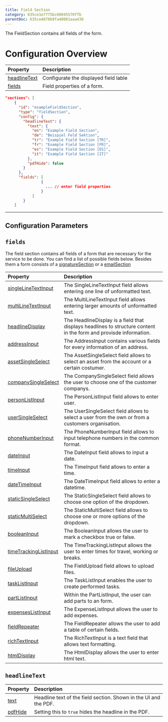 ```yaml
---
title: Field Section
category: 635ce1e7775bc60045570ffb
parentDoc: 635ce4870b9fa40081aaa430
---
```


The FieldSection contains all fields of the form.

# Configuration Overview

| Property                                                                     | Description                      |
| :--------------------------------------------------------------------------- | :--------------------------------|
| [headlineText](#headlineText)                   | Configurate the displayed field lable |
| [fields](#fields)                                                            | Field properties of a form. |


```json
"sections": [
    {
      "id": "exampleFieldSection",
      "type": "fieldSection",
      "config": {
        "headlineText": {
          "text": {
            "en": "Example Field Section",
            "de": "Beispiel Feld Sektion",
            "tr": "Example Field Section [TR]",
            "fr": "Example Field Section [FR]",
            "es": "Example Field Section [ES]",
            "it": "Example Field Section [IT]"
          },
          "pdfHide": false
        }
      },
      "fields": [
                {
                  ... // enter field properties
                }
            ]
        }
    ]
```
---

## Configuration Parameters

## `fields` 

The field section contains all fields of a form that are necessary for the service to be done.
You can find a list of possible fields below. Besides them a form consists of a [signatureSection](./02-signature-section) or a [emailSection](./03-email-section)

| Property                                                 | Description                                                                                                  |
| :--------------------------------------------------------| :----------------------------------------------------------------------------------------------------------- |
| [singleLineTextInput](./01-single-line-text-input)       | The SingleLineTextInput field allows entering one line of unformatted text. |
| [multiLineTextInput](./02-mutli-line-text-input)         | The MultiLineTextInput field allows entering larger amounts of unformatted text.  |
| [headlineDisplay](./03-headline-display)                 | The HeadlineDisplay is a field that displays headlines to structure content in the form and provisde information.|
| [addressInput](./04-address-input)                       | The AddressInput contains various fields for every information of an address. |
| [assetSingleSelect](./05-asset-single-select)            | The AssetSingleSelect field allows to select an asset from the account or a certain costumer.  |
| [companySingleSelect](./06-company-single-select)        | The CompanySingleSelect field allows the user to choose one of the customer companys. |
| [personListInput](./07-person-list-input)                | The PersonListInput field allows to enter user. |
| [userSingleSelect](./08-user-single-select)              | The UserSingleSelect field allows to select a user from the own or from a customers organisation. |
| [phoneNumberInput](./09-phone-number-input)              | The PhoneNumberInput field allows to input telephone numbers in the common format. | 
| [dateInput](./10-date-input)                             | The DateInput field allows to input a date. |
| [timeInput](./11-time-input)                             | The TimeInput field allows to enter a time. |
| [dateTimeInput](./12-date-time-input)                    | The DateTimeInput field allows to enter a datetime. |
| [staticSingleSelect](./13-static-single-select)          | The StaticSingleSelect field allows to choose one option of the dropdown. |
| [staticMultiSelect](./14-static-multi-select)            | The StaticMultiSelect field allows to choose one or more options of the dropdown. |
| [booleanInput](./15-boolean-input)                       | The BooleanInput allows the user to mark a checkbox true or false. |
| [timeTrackingListInput](./16-time-trackiing-list-input)  | The TimeTrackingListInput allows the user to enter times for travel, working or breaks. |
| [fileUpload](./17-file-upload)                           | The FieldUpload field allows to upload files. |
| [taskListInput](./18-task-list-input)                    | The TaskListInput enables the user to create performed tasks. |
| [partListInput](./19-part-list-input)                    | Within the PartListInput, the user can add parts to an form. |
| [expensesListInput](./20-expense-list-input)             | The ExpenseListInput allows the user to add expenses. |
| [fieldRepeater](./21-field-repeater)                     | The FieldRepeater allows the user to add a table of certain fields. |
| [richTextInput](./22-rich-text-input)                    | The RichTextInput is a text field that allows text formatting. |
| [htmlDisplay](./23-html-display)                         | The HtmlDisplay allows the user to enter html text. |


## `headlineText`

| Property                                                    | Description                       |
| :---------------------------------------------------------- | :-------------------------------- |
| [text](./24-general-properties/#text)                       | Headline text of the field section. Shown in the UI and the PDF. |
| [pdfHide](./24-general-properties/#pdfhide)                 | Setting this to `true` hides the headline in the PDF. |


